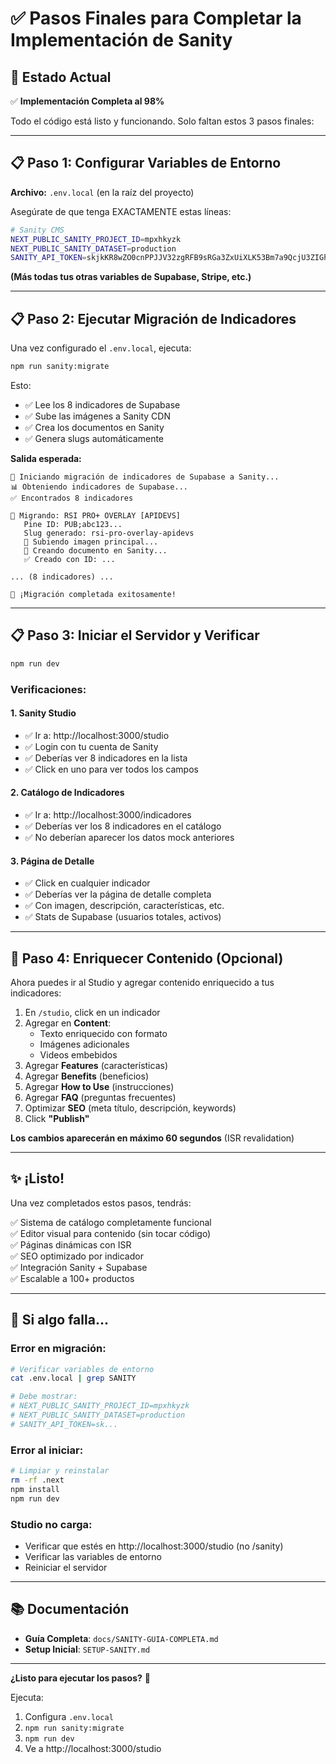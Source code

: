 # ✅ Pasos Finales para Completar la Implementación de Sanity

## 🎯 Estado Actual

✅ **Implementación Completa al 98%**

Todo el código está listo y funcionando. Solo faltan estos 3 pasos finales:

---

## 📋 Paso 1: Configurar Variables de Entorno

**Archivo:** `.env.local` (en la raíz del proyecto)

Asegúrate de que tenga EXACTAMENTE estas líneas:

```bash
# Sanity CMS
NEXT_PUBLIC_SANITY_PROJECT_ID=mpxhkyzk
NEXT_PUBLIC_SANITY_DATASET=production
SANITY_API_TOKEN=skjkKR8wZO0cnPPJJV32zgRFB9sRGa3ZxUiXLK53Bm7a9QcjU3ZIGhnhGRQUkVMzbZpDmq2whKqnt0PxOtPD8wIMxW6IjlkfWsULyBudHuty4ylyYJ1GJsTufbISnKM5NdMMrF7LdPQf8aNfVpBX3ehdODkFNTxcsI3eMODYwqYVL89BO5UP
```

**(Más todas tus otras variables de Supabase, Stripe, etc.)**

---

## 📋 Paso 2: Ejecutar Migración de Indicadores

Una vez configurado el `.env.local`, ejecuta:

```bash
npm run sanity:migrate
```

Esto:
- ✅ Lee los 8 indicadores de Supabase
- ✅ Sube las imágenes a Sanity CDN
- ✅ Crea los documentos en Sanity
- ✅ Genera slugs automáticamente

**Salida esperada:**
```
🚀 Iniciando migración de indicadores de Supabase a Sanity...
📊 Obteniendo indicadores de Supabase...
✅ Encontrados 8 indicadores

📝 Migrando: RSI PRO+ OVERLAY [APIDEVS]
   Pine ID: PUB;abc123...
   Slug generado: rsi-pro-overlay-apidevs
   📸 Subiendo imagen principal...
   💾 Creando documento en Sanity...
   ✅ Creado con ID: ...

... (8 indicadores) ...

🎉 ¡Migración completada exitosamente!
```

---

## 📋 Paso 3: Iniciar el Servidor y Verificar

```bash
npm run dev
```

### Verificaciones:

#### 1. Sanity Studio
- ✅ Ir a: http://localhost:3000/studio
- ✅ Login con tu cuenta de Sanity
- ✅ Deberías ver 8 indicadores en la lista
- ✅ Click en uno para ver todos los campos

#### 2. Catálogo de Indicadores
- ✅ Ir a: http://localhost:3000/indicadores
- ✅ Deberías ver los 8 indicadores en el catálogo
- ✅ No deberían aparecer los datos mock anteriores

#### 3. Página de Detalle
- ✅ Click en cualquier indicador
- ✅ Deberías ver la página de detalle completa
- ✅ Con imagen, descripción, características, etc.
- ✅ Stats de Supabase (usuarios totales, activos)

---

## 🎨 Paso 4: Enriquecer Contenido (Opcional)

Ahora puedes ir al Studio y agregar contenido enriquecido a tus indicadores:

1. En `/studio`, click en un indicador
2. Agregar en **Content**:
   - Texto enriquecido con formato
   - Imágenes adicionales
   - Videos embebidos
3. Agregar **Features** (características)
4. Agregar **Benefits** (beneficios)
5. Agregar **How to Use** (instrucciones)
6. Agregar **FAQ** (preguntas frecuentes)
7. Optimizar **SEO** (meta título, descripción, keywords)
8. Click **"Publish"**

**Los cambios aparecerán en máximo 60 segundos** (ISR revalidation)

---

## ✨ ¡Listo!

Una vez completados estos pasos, tendrás:

✅ Sistema de catálogo completamente funcional  
✅ Editor visual para contenido (sin tocar código)  
✅ Páginas dinámicas con ISR  
✅ SEO optimizado por indicador  
✅ Integración Sanity + Supabase  
✅ Escalable a 100+ productos  

---

## 🐛 Si algo falla...

### Error en migración:
```bash
# Verificar variables de entorno
cat .env.local | grep SANITY

# Debe mostrar:
# NEXT_PUBLIC_SANITY_PROJECT_ID=mpxhkyzk
# NEXT_PUBLIC_SANITY_DATASET=production
# SANITY_API_TOKEN=sk...
```

### Error al iniciar:
```bash
# Limpiar y reinstalar
rm -rf .next
npm install
npm run dev
```

### Studio no carga:
- Verificar que estés en http://localhost:3000/studio (no /sanity)
- Verificar las variables de entorno
- Reiniciar el servidor

---

## 📚 Documentación

- **Guía Completa**: `docs/SANITY-GUIA-COMPLETA.md`
- **Setup Inicial**: `SETUP-SANITY.md`

---

**¿Listo para ejecutar los pasos?** 🚀

Ejecuta:
1. Configura `.env.local`
2. `npm run sanity:migrate`
3. `npm run dev`
4. Ve a http://localhost:3000/studio

